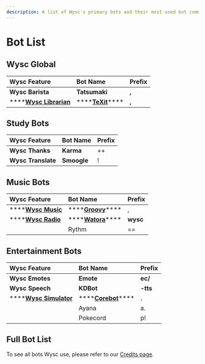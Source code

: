 ```yaml
---
description: A list of Wysc's primary bots and their most used bot commands.
---
```


# Bot List

## Wysc Global

| Wysc Feature | Bot Name | Prefix |
| :--- | :--- | :--- |
| **Wysc Barista** | **Tatsumaki** | **,** |
| \*\*\*\*[**Wysc Librarian**](wysc/texit.md) | \*\*\*\*[**TeXit**](wysc/texit.md)\*\*\*\* | **,** |

## Study Bots

| Wysc Feature | Bot Name | Prefix |
| :--- | :--- | :--- |
| **Wysc Thanks** | **Karma** | ++ |
| **Wysc Translate** | **Smoogle** | ! |

## Music Bots

| Wysc Feature | Bot Name | Prefix |
| :--- | :--- | :--- |
| \*\*\*\*[**Wysc Music**](wysc/groovy.md) | \*\*\*\*[**Groovy**](wysc/groovy.md)\*\*\*\* | , |
| \*\*\*\*[**Wysc Radio**](wysc/watora.md) | \*\*\*\*[**Watora**](wysc/watora.md)\*\*\*\* | **wysc** |
|  | Rythm | == |

## Entertainment Bots

| Wysc Feature | Bot Name | Prefix |
| :--- | :--- | :--- |
| **Wysc Emotes** | **Emote** | **ec/** |
| **Wysc Speech** | **KDBot** | **-tts** |
| \*\*\*\*[**Wysc Simulator**](bots/corebot.md) | \*\*\*\*[**Corebot**](bots/corebot.md)\*\*\*\* | **.** |
|  | Ayana | a. |
|  | Pokecord | p! |

## Full Bot List

To see all bots Wysc use, please refer to our [Credits page](https://gitnisyl.github.io/wysc/docs/about/credits#discord-server).



